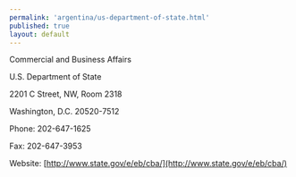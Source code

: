 ```yaml
--- 
permalink: 'argentina/us-department-of-state.html' 
published: true 
layout: default
---
```

Commercial and Business Affairs

U.S. Department of State

2201 C Street, NW, Room 2318

Washington, D.C. 20520-7512 

Phone: 202-647-1625

Fax: 202-647-3953

Website: [http://www.state.gov/e/eb/cba/](http://www.state.gov/e/eb/cba/)
